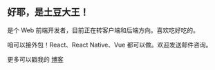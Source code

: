 ## 好耶，是土豆大王！

是个 Web 前端开发者，目前正在转客户端和后端方向。喜欢吃好吃的。

咱可以接外包！React、React Native、Vue 都可以做。欢迎发送邮件咨询。

更多可以戳我的 [博客](https://www.tcdw.net)
